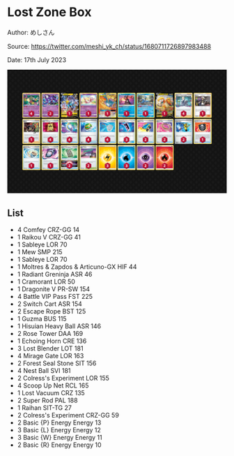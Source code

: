 # Lost Zone Box

Author: めしさん

Source: <https://twitter.com/meshi_yk_ch/status/1680711726897983488>

Date: 17th July 2023

![decklist](../../images/PAL/Lost%20Zone%20Box/3-%20Lost%20Zone%20Box.png)

## List

* 4 Comfey CRZ-GG 14
* 1 Raikou V CRZ-GG 41
* 1 Sableye LOR 70
* 1 Mew SMP 215
* 1 Sableye LOR 70
* 1 Moltres & Zapdos & Articuno-GX HIF 44
* 1 Radiant Greninja ASR 46
* 1 Cramorant LOR 50
* 1 Dragonite V PR-SW 154
* 4 Battle VIP Pass FST 225
* 2 Switch Cart ASR 154
* 2 Escape Rope BST 125
* 1 Guzma BUS 115
* 1 Hisuian Heavy Ball ASR 146
* 2 Rose Tower DAA 169
* 1 Echoing Horn CRE 136
* 3 Lost Blender LOT 181
* 4 Mirage Gate LOR 163
* 2 Forest Seal Stone SIT 156
* 4 Nest Ball SVI 181
* 2 Colress's Experiment LOR 155
* 4 Scoop Up Net RCL 165
* 1 Lost Vacuum CRZ 135
* 2 Super Rod PAL 188
* 1 Raihan SIT-TG 27
* 2 Colress's Experiment CRZ-GG 59
* 2 Basic {P} Energy Energy 13
* 3 Basic {L} Energy Energy 12
* 3 Basic {W} Energy Energy 11
* 2 Basic {R} Energy Energy 10
